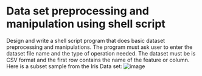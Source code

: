 # Data set preprocessing and manipulation using shell script
Design and write a shell script program that does basic dataset preprocessing and manipulations. The program must ask user to enter the dataset file name and the type of operation needed. The dataset must be is CSV format and the first row contains the name of the feature or column. Here is a subset sample from the Iris Data set:
![image](https://github.com/Yousef301/data-set-preprocessing-and-manipulation-using-shell-script/assets/102422691/b12e89ab-9eba-4a3c-9e53-bd9a437c3b55)
